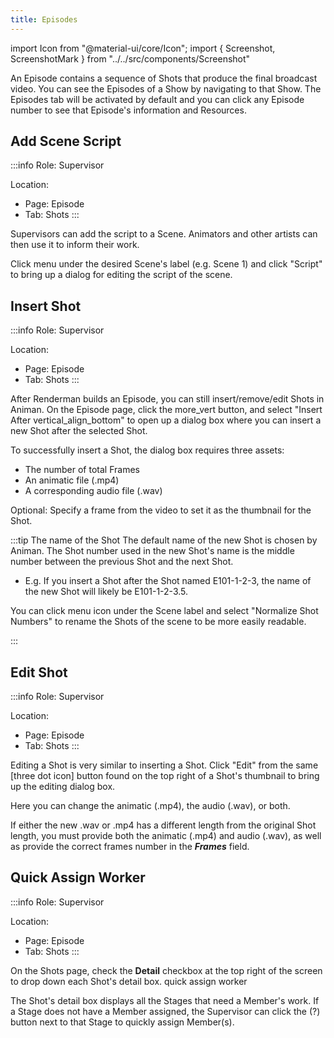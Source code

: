 ```yaml
---
title: Episodes
---
```

import Icon from "@material-ui/core/Icon";
import { Screenshot, ScreenshotMark } from "../../src/components/Screenshot"

An Episode contains a sequence of Shots that produce the final broadcast video. You can see the Episodes of a Show by navigating to that Show. The Episodes tab will be activated by default and you can click any Episode number to see that Episode's information and Resources.

## Add Scene Script
:::info
Role: Supervisor

Location: 

- Page: Episode
- Tab: Shots
:::

Supervisors can add the script to a Scene. Animators and other artists can then use it to inform their work.

Click <Icon>menu</Icon> under the desired Scene's label (e.g. Scene 1) and click "Script" to bring up a dialog for editing the script of the scene.

<Screenshot image="/screenshot/episode_shots.png">
  <ScreenshotMark x="8.6%" y="71.5%" width="4.8%" height="8.5%" textPosition="right" borderRadius="50%"></ScreenshotMark>
</Screenshot>

## Insert Shot
:::info
Role: Supervisor

Location: 

- Page: Episode
- Tab: Shots
:::

After Renderman builds an Episode, you can still insert/remove/edit Shots in Animan.
On the Episode page, click the <Icon>more_vert</Icon> button, and select "Insert After <Icon>vertical_align_bottom</Icon>" to open up a dialog box where you can insert a new Shot after the selected Shot.

<Screenshot image="/screenshot/episode_shows_options.png">
  <ScreenshotMark x="45.3%" y="42%" width="6%" height="8.5%" textPosition="right" borderRadius="50%"></ScreenshotMark>
</Screenshot>

To successfully insert a Shot, the dialog box requires three assets:

- The number of total Frames
- An animatic file (.mp4)
- A corresponding audio file (.wav)

Optional: Specify a frame from the video to set it as the thumbnail for the Shot.

<Screenshot image="/screenshot/episode_shows_insert_shot.png">
</Screenshot>

:::tip The name of the Shot
The default name of the new Shot is chosen by Animan. The Shot number used in the new Shot's name is the middle number between the previous Shot and the next Shot.
- E.g. If you insert a Shot after the Shot named E101-1-2-3, the name of the new Shot will likely be E101-1-2-3.5.

You can click <Icon>menu</Icon> icon under the Scene label and select "Normalize Shot Numbers" to rename the Shots of the scene to be more easily readable.

<Screenshot image="/screenshot/episode_shows_normalize_shotnames.png">
    <ScreenshotMark x="12%" y="37.5%" width="9%" height="15%" textPosition="right" borderRadius="50%"></ScreenshotMark>
    <ScreenshotMark x="35%" y="79%" width="52%" height="16%" textPosition="right" borderRadius="10px"></ScreenshotMark>
</Screenshot>
:::

## Edit Shot
:::info
Role: Supervisor

Location: 

- Page: Episode
- Tab: Shots
:::

Editing a Shot is very similar to inserting a Shot. Click "Edit" from the same [three dot icon] button found on the top right of a Shot's thumbnail to bring up the editing dialog box.

<Screenshot image="/screenshot/episode_shows_options.png">
    <ScreenshotMark x="57%" y="51.5%" width="18%" height="10%" textPosition="right" borderRadius="10px"></ScreenshotMark>
</Screenshot>

Here you can change the animatic (.mp4), the audio (.wav), or both.

If either the new .wav or .mp4 has a different length from the original Shot length, you must provide both the animatic (.mp4) and audio (.wav), as well as provide the correct frames number in the ***Frames*** field.

## Quick Assign Worker
:::info
Role: Supervisor

Location: 

- Page: Episode
- Tab: Shots
:::

On the Shots page, check the **Detail** checkbox at the top right of the screen to drop down each Shot's detail box.
<Screenshot image="/screenshot/episode_shots_detail.png">
  <ScreenshotMark x="93.5%" y="24%" width="10%" height="8%" textPosition="right" borderRadius="10px"></ScreenshotMark>
  <ScreenshotMark x="29.2%" y="66%" width="4.6%" height="9%" textPosition="right" borderRadius="50%">
    quick assign worker
  </ScreenshotMark>
</Screenshot>

The Shot's detail box displays all the Stages that need a Member's work. If a Stage does not have a Member assigned, the Supervisor can click the (?) button next to that Stage to quickly assign Member(s).